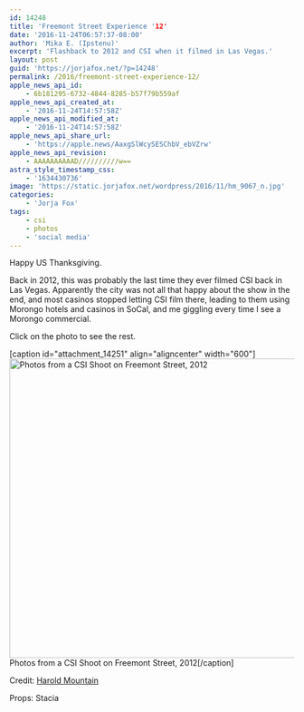 ```yaml
---
id: 14248
title: 'Freemont Street Experience '12'
date: '2016-11-24T06:57:37-08:00'
author: 'Mika E. (Ipstenu)'
excerpt: 'Flashback to 2012 and CSI when it filmed in Las Vegas.'
layout: post
guid: 'https://jorjafox.net/?p=14248'
permalink: /2016/freemont-street-experience-12/
apple_news_api_id:
    - 6b181295-6732-4844-8285-b57f79b559af
apple_news_api_created_at:
    - '2016-11-24T14:57:58Z'
apple_news_api_modified_at:
    - '2016-11-24T14:57:58Z'
apple_news_api_share_url:
    - 'https://apple.news/AaxgSlWcySESChbV_ebVZrw'
apple_news_api_revision:
    - AAAAAAAAAAD//////////w==
astra_style_timestamp_css:
    - '1634430736'
image: 'https://static.jorjafox.net/wordpress/2016/11/hm_9067_n.jpg'
categories:
    - 'Jorja Fox'
tags:
    - csi
    - photos
    - 'social media'
---
```


Happy US Thanksgiving.

Back in 2012, this was probably the last time they ever filmed CSI back in Las Vegas. Apparently the city was not all that happy about the show in the end, and most casinos stopped letting CSI film there, leading to them using Morongo hotels and casinos in SoCal, and me giggling every time I see a Morongo commercial.

Click on the photo to see the rest.

[caption id="attachment_14251" align="aligncenter" width="600"]<a href="https://www.facebook.com/harold.mountain.5686/media_set?set=a.10151112835521958.442559.534606957&amp;type=3"><img class="size-large wp-image-14251" src="//static.jorjafox.net/wordpress/2016/11/hm_431699_n-960x844.jpg" alt="Photos from a CSI Shoot on Freemont Street, 2012" width="600" height="528" /></a> Photos from a CSI Shoot on Freemont Street, 2012[/caption]

Credit: <a href="https://www.facebook.com/harold.mountain.5686/media_set?set=a.10151112835521958.442559.534606957&amp;type=3">Harold Mountain</a>

Props: Stacia
